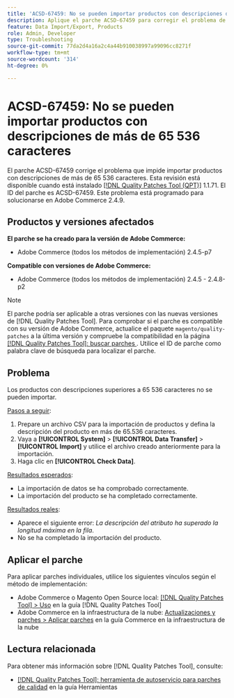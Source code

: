 ```yaml
---
title: 'ACSD-67459: No se pueden importar productos con descripciones de más de 65 536 caracteres'
description: Aplique el parche ACSD-67459 para corregir el problema de Adobe Commerce en el que no se pueden importar productos con descripciones superiores a 65 536 caracteres.
feature: Data Import/Export, Products
role: Admin, Developer
type: Troubleshooting
source-git-commit: 77da2d4a16a2c4a44b910038997a99096cc8271f
workflow-type: tm+mt
source-wordcount: '314'
ht-degree: 0%

---
```



# ACSD-67459: No se pueden importar productos con descripciones de más de 65 536 caracteres

El parche ACSD-67459 corrige el problema que impide importar productos con descripciones de más de 65 536 caracteres. Esta revisión está disponible cuando está instalado [[!DNL Quality Patches Tool (QPT)]](/help/tools/quality-patches-tool/quality-patches-tool-to-self-serve-quality-patches.md) 1.1.71. El ID del parche es ACSD-67459. Este problema está programado para solucionarse en Adobe Commerce 2.4.9.

## Productos y versiones afectados

**El parche se ha creado para la versión de Adobe Commerce:**

* Adobe Commerce (todos los métodos de implementación) 2.4.5-p7

**Compatible con versiones de Adobe Commerce:**

* Adobe Commerce (todos los métodos de implementación) 2.4.5 - 2.4.8-p2

>[!NOTE]
>
>El parche podría ser aplicable a otras versiones con las nuevas versiones de [!DNL Quality Patches Tool]. Para comprobar si el parche es compatible con su versión de Adobe Commerce, actualice el paquete `magento/quality-patches` a la última versión y compruebe la compatibilidad en la página [[!DNL Quality Patches Tool]: buscar parches &#x200B;](https://experienceleague.adobe.com/tools/commerce-quality-patches/index.html). Utilice el ID de parche como palabra clave de búsqueda para localizar el parche.

## Problema

Los productos con descripciones superiores a 65 536 caracteres no se pueden importar.

<u>Pasos a seguir</u>:

1. Prepare un archivo CSV para la importación de productos y defina la descripción del producto en más de 65.536 caracteres.
1. Vaya a **[!UICONTROL System]** > **[!UICONTROL Data Transfer]** > **[!UICONTROL Import]** y utilice el archivo creado anteriormente para la importación.
1. Haga clic en **[!UICONTROL Check Data]**.

<u>Resultados esperados</u>:

* La importación de datos se ha comprobado correctamente.
* La importación del producto se ha completado correctamente.

<u>Resultados reales</u>:

* Aparece el siguiente error: *La descripción del atributo ha superado la longitud máxima en la fila*.
* No se ha completado la importación del producto.

## Aplicar el parche

Para aplicar parches individuales, utilice los siguientes vínculos según el método de implementación:

* Adobe Commerce o Magento Open Source local: [[!DNL Quality Patches Tool] > Uso](/help/tools/quality-patches-tool/usage.md) en la guía [!DNL Quality Patches Tool]
* Adobe Commerce en la infraestructura de la nube: [Actualizaciones y parches > Aplicar parches](https://experienceleague.adobe.com/docs/commerce-cloud-service/user-guide/develop/upgrade/apply-patches.html) en la guía Commerce en la infraestructura de la nube

## Lectura relacionada

Para obtener más información sobre [!DNL Quality Patches Tool], consulte:

* [[!DNL Quality Patches Tool]: herramienta de autoservicio para parches de calidad](/help/tools/quality-patches-tool/quality-patches-tool-to-self-serve-quality-patches.md) en la guía Herramientas
